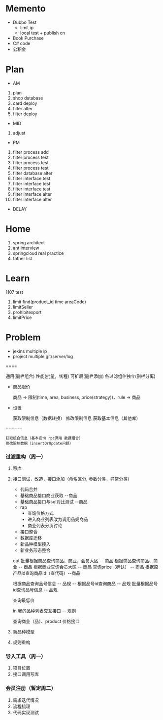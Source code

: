 # Memento
* Dubbo Test
    * limit ip
    * local test + publish cn
* Book Purchase
* C# code
* 公积金
             
 # Plan
 * AM
 1. plan
 2. shop database
 3. card deploy
 4. filter alter
 5. filter deploy
 * MID
 1. adjust
 * PM
 1. filter process add
 2. filter process test
 3. filter process test
 4. filter process test
 5. filter database alter
 6. filter interface test
 7. filter interface test
 8. filter interface test
 9. filter interface alter
 10. filter interface alter
 * DELAY
 
 # Home
 1. spring architect
 2. ant interview
 3. springcloud real practice
 4. father list

# Learn

1107 test
1. limit find(product_id time areaCode)
2. limitSeller
3. prohibitexport
4. limitPrice

# Problem
* jekins multiple ip
* project multiple git/server/log

====

通用(删栏组合) 性能(批量，线程) 可扩展(删栏添加) 各过滤组件独立(删栏分离)

* 商品限价 
    
    商品 -> 限制(time, area, business, price(strategy))，rule -> 商品

* 设置

    获取限制信息（数据转换）
    修改限制信息
    获取基本信息（其他库）
    
======
    
    获取组合信息（基本查询 rpc调用 数据组合）
    修改限制数据（insertOrUpdate问题）

### 过滤重构（周一）
1. 移库
2. 接口测试，改造，接口添加（命名区分, 参数分类，异常分类）
 
    * 代码合并
    * 基础商品接口商业获取 --商品
    * 基础商品接口与sql对比测试 --商品
    * rap
        * 查询价格方式
        * 进入商业列表改为调用品规商品
        * 商业列表分页讨论 
    * 接口整合
    * 数据库迁移
    * 新品种模型接入
    * 新业务形态整合
   
    out
    批量根据商品查询商品、商业、会员大区 -- 商品
    根据商品查询商品、商业 -- 商品
    根据商业查询会员大区 -- 商品
    查询price（确认） -- 商品
    根据原产品id查询商品id（查代码）--商品
    
    
    根据商品查询品号信息 -- 品规 --
    根据品号id查询商品 -- 品规
    批量根据品号id查询品号信息 -- 品规
    
    查询最低价
    
    in
    我的品种列表交互接口 -- 规则
    
    查询商业（品）、product 价格接口
3. 新品种模型
4. 规则重构

### 导入工具（周一）
1. 项目位置
2. 接口调用写库

### 会员注册（暂定周二）
1. 需求迭代情况
2. 流程梳理
3. 代码实现测试


